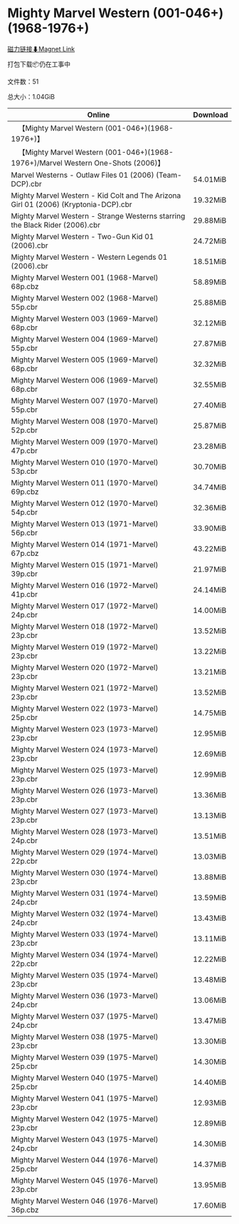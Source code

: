 # Mighty Marvel Western (001-046+)(1968-1976+)

[磁力链接⬇Magnet Link](magnet:?xt=urn:btih:dd73d6fcdb5cb303a9cce50c8b128fc1c692dfa5&dn=Mighty%20Marvel%20Western%20%28001-046%2B%29%281968-1976%2B%29)

打包下载📦仍在工事中

文件数：51

总大小：1.04GiB

Online | Download
--- | ---
&emsp;【Mighty Marvel Western (001-046+)(1968-1976+)】 | 
&emsp;【Mighty Marvel Western (001-046+)(1968-1976+)/Marvel Western One-Shots (2006)】 | 
Marvel Westerns - Outlaw Files 01 (2006) (Team-DCP).cbr | 54.01MiB
Mighty Marvel Western - Kid Colt and The Arizona Girl 01 (2006) (Kryptonia-DCP).cbr | 19.32MiB
Mighty Marvel Western - Strange Westerns starring the Black Rider (2006).cbr | 29.88MiB
Mighty Marvel Western - Two-Gun Kid 01 (2006).cbr | 24.72MiB
Mighty Marvel Western - Western Legends 01 (2006).cbr | 18.51MiB
Mighty Marvel Western 001 (1968-Marvel) 68p.cbz | 58.89MiB
Mighty Marvel Western 002 (1968-Marvel) 55p.cbr | 25.88MiB
Mighty Marvel Western 003 (1969-Marvel) 68p.cbr | 32.12MiB
Mighty Marvel Western 004 (1969-Marvel) 55p.cbr | 27.87MiB
Mighty Marvel Western 005 (1969-Marvel) 68p.cbr | 32.32MiB
Mighty Marvel Western 006 (1969-Marvel) 68p.cbr | 32.55MiB
Mighty Marvel Western 007 (1970-Marvel) 55p.cbr | 27.40MiB
Mighty Marvel Western 008 (1970-Marvel) 52p.cbr | 25.87MiB
Mighty Marvel Western 009 (1970-Marvel) 47p.cbr | 23.28MiB
Mighty Marvel Western 010 (1970-Marvel) 53p.cbr | 30.70MiB
Mighty Marvel Western 011 (1970-Marvel) 69p.cbz | 34.74MiB
Mighty Marvel Western 012 (1970-Marvel) 54p.cbr | 32.36MiB
Mighty Marvel Western 013 (1971-Marvel) 56p.cbr | 33.90MiB
Mighty Marvel Western 014 (1971-Marvel) 67p.cbz | 43.22MiB
Mighty Marvel Western 015 (1971-Marvel) 39p.cbr | 21.97MiB
Mighty Marvel Western 016 (1972-Marvel) 41p.cbr | 24.14MiB
Mighty Marvel Western 017 (1972-Marvel) 24p.cbr | 14.00MiB
Mighty Marvel Western 018 (1972-Marvel) 23p.cbr | 13.52MiB
Mighty Marvel Western 019 (1972-Marvel) 23p.cbr | 13.22MiB
Mighty Marvel Western 020 (1972-Marvel) 23p.cbr | 13.21MiB
Mighty Marvel Western 021 (1972-Marvel) 23p.cbr | 13.52MiB
Mighty Marvel Western 022 (1973-Marvel) 25p.cbr | 14.75MiB
Mighty Marvel Western 023 (1973-Marvel) 23p.cbr | 12.95MiB
Mighty Marvel Western 024 (1973-Marvel) 23p.cbr | 12.69MiB
Mighty Marvel Western 025 (1973-Marvel) 23p.cbr | 12.99MiB
Mighty Marvel Western 026 (1973-Marvel) 23p.cbr | 13.36MiB
Mighty Marvel Western 027 (1973-Marvel) 23p.cbr | 13.13MiB
Mighty Marvel Western 028 (1973-Marvel) 24p.cbr | 13.51MiB
Mighty Marvel Western 029 (1974-Marvel) 22p.cbr | 13.03MiB
Mighty Marvel Western 030 (1974-Marvel) 23p.cbr | 13.88MiB
Mighty Marvel Western 031 (1974-Marvel) 24p.cbr | 13.59MiB
Mighty Marvel Western 032 (1974-Marvel) 24p.cbr | 13.43MiB
Mighty Marvel Western 033 (1974-Marvel) 23p.cbr | 13.11MiB
Mighty Marvel Western 034 (1974-Marvel) 22p.cbr | 12.22MiB
Mighty Marvel Western 035 (1974-Marvel) 23p.cbr | 13.48MiB
Mighty Marvel Western 036 (1973-Marvel) 24p.cbr | 13.06MiB
Mighty Marvel Western 037 (1975-Marvel) 24p.cbr | 13.47MiB
Mighty Marvel Western 038 (1975-Marvel) 23p.cbr | 13.30MiB
Mighty Marvel Western 039 (1975-Marvel) 25p.cbr | 14.30MiB
Mighty Marvel Western 040 (1975-Marvel) 25p.cbr | 14.40MiB
Mighty Marvel Western 041 (1975-Marvel) 23p.cbr | 12.93MiB
Mighty Marvel Western 042 (1975-Marvel) 23p.cbr | 12.89MiB
Mighty Marvel Western 043 (1975-Marvel) 24p.cbr | 14.30MiB
Mighty Marvel Western 044 (1976-Marvel) 25p.cbr | 14.37MiB
Mighty Marvel Western 045 (1976-Marvel) 23p.cbr | 13.95MiB
Mighty Marvel Western 046 (1976-Marvel) 36p.cbz | 17.60MiB